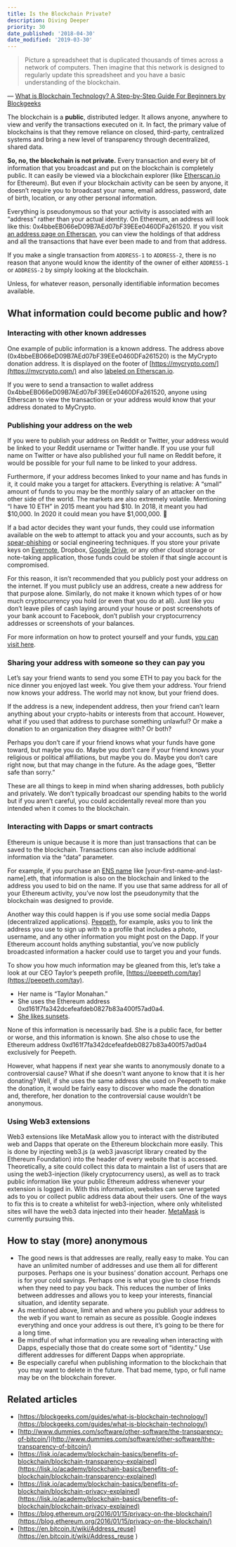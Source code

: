 ```yaml
---
title: Is the Blockchain Private?
description: Diving Deeper
priority: 30
date_published: '2018-04-30'
date_modified: '2019-03-30'
---
```


> Picture a spreadsheet that is duplicated thousands of times across a network of computers. Then imagine that this network is designed to regularly update this spreadsheet and you have a basic understanding of the blockchain.

— [What is Blockchain Technology? A Step-by-Step Guide For Beginners by Blockgeeks](https://blockgeeks.com/guides/what-is-blockchain-technology/)

The blockchain is a **public**, distributed ledger. It allows anyone, anywhere to view and verify the transactions executed on it. In fact, the primary value of blockchains is that they remove reliance on closed, third-party, centralized systems and bring a new level of transparency through decentralized, shared data.

**So, no, the blockchain is not private.** Every transaction and every bit of information that you broadcast and put on the blockchain is completely public. It can easily be viewed via a blockchain explorer (like [Etherscan.io](https://etherscan.io/) for Ethereum). But even if your blockchain activity can be seen by anyone, it doesn’t require you to broadcast your name, email address, password, date of birth, location, or any other personal information.

Everything is pseudonymous so that your activity is associated with an “address” rather than your actual identity. On Ethereum, an address will look like this: 0x4bbeEB066eD09B7AEd07bF39EEe0460DFa261520. If you visit [an address page on Etherscan](https://etherscan.io/address/0x4bbeEB066eD09B7AEd07bF39EEe0460DFa261520), you can view the holdings of that address and all the transactions that have ever been made to and from that address.

If you make a single transaction from `ADDRESS-1` to `ADDRESS-2`, there is no reason that anyone would know the identity of the owner of either `ADDRESS-1` or `ADDRESS-2` by simply looking at the blockchain.

Unless, for whatever reason, personally identifiable information becomes available.

## What information could become public and how?

### Interacting with other known addresses

One example of public information is a known address. The address above (0x4bbeEB066eD09B7AEd07bF39EEe0460DFa261520) is the MyCrypto donation address. It is displayed on the footer of [https://mycrypto.com/](https://mycrypto.com/) and also [labeled on Etherscan.io](https://etherscan.io/address/0x4bbeEB066eD09B7AEd07bF39EEe0460DFa261520).

If you were to send a transaction to wallet address 0x4bbeEB066eD09B7AEd07bF39EEe0460DFa261520, anyone using Etherscan to view the transaction or your address would know that your address donated to MyCrypto.

### Publishing your address on the web

If you were to publish your address on Reddit or Twitter, your address would be linked to your Reddit username or Twitter handle. If you use your full name on Twitter or have also published your full name on Reddit before, it would be possible for your full name to be linked to your address.

Furthermore, if your address becomes linked to your name and has funds in it, it could make you a target for attackers. Everything is relative: A “small” amount of funds to you may be the monthly salary of an attacker on the other side of the world. The markets are also extremely volatile. Mentioning “I have 10 ETH” in 2015 meant you had $10. In 2018, it meant you had $10,000. In 2020 it could mean you have $1,000,000. 🚀

If a bad actor decides they want your funds, they could use information available on the web to attempt to attack you and your accounts, such as by [spear-phishing](https://archives.fbi.gov/archives/news/stories/2009/april/spearphishing_040109) or social engineering techniques. If you store your private keys on [Evernote](https://gizmodo.com/2-million-allegedly-stolen-from-cryptocurrency-vlogger-1825290362), Dropbox, [Google Drive](https://medium.com/blockchannel/someone-just-stole-9-000-of-crypto-from-me-dc04e89c289d), or any other cloud storage or note-taking application, those funds could be stolen if that single account is compromised.

For this reason, it isn’t recommended that you publicly post your address on the internet. If you must publicly use an address, create a new address for that purpose alone. Similarly, do not make it known which types of or how much cryptocurrency you hold (or even that you do at all). Just like you don’t leave piles of cash laying around your house or post screenshots of your bank account to Facebook, don’t publish your cryptocurrency addresses or screenshots of your balances.

For more information on how to protect yourself and your funds, [you can visit here](/staying-safe).

### Sharing your address with someone so they can pay you

Let’s say your friend wants to send you some ETH to pay you back for the nice dinner you enjoyed last week. You give them your address. Your friend now knows your address. The world may not know, but your friend does.

If the address is a new, independent address, then your friend can’t learn anything about your crypto-habits or interests from that account. However, what if you used that address to purchase something unlawful? Or make a donation to an organization they disagree with? Or both?

Perhaps you don’t care if your friend knows what your funds have gone toward, but maybe you do. Maybe you don’t care if your friend knows your religious or political affiliations, but maybe you do. Maybe you don’t care right now, but that may change in the future. As the adage goes, “Better safe than sorry.”

These are all things to keep in mind when sharing addresses, both publicly and privately. We don’t typically broadcast our spending habits to the world but if you aren’t careful, you could accidentally reveal more than you intended when it comes to the blockchain.

### Interacting with Dapps or smart contracts

Ethereum is unique because it is more than just transactions that can be saved to the blockchain. Transactions can also include additional information via the “data” parameter.

For example, if you purchase an [ENS name](https://ens.domains/) like [your-first-name-and-last-name].eth, that information is also on the blockchain and linked to the address you used to bid on the name. If you use that same address for all of your Ethereum activity, you’ve now lost the pseudonymity that the blockchain was designed to provide.

Another way this could happen is if you use some social media Dapps (decentralized applications). [Peepeth](https://peepeth.com/), for example, asks you to link the address you use to sign up with to a profile that includes a photo, username, and any other information you might post on the Dapp. If your Ethereum account holds anything substantial, you’ve now publicly broadcasted information a hacker could use to target you and your funds.

To show you how much information may be gleaned from this, let’s take a look at our CEO Taylor’s peepeth profile, [https://peepeth.com/tay](https://peepeth.com/tay).
* Her name is “Taylor Monahan.”
* She uses the Ethereum address 0xd161f7fa342dcefeafdeb0827b83a400f57ad0a4.
* [She likes sunsets](https://peepeth.com/tay/peeps/QmXDxs7XpizujWz5ka2MATNVJ1JD27sH1TqARhpsUsxJ1a).

None of this information is necessarily bad. She is a public face, for better or worse, and this information is known. She also chose to use the Ethereum address 0xd161f7fa342dcefeafdeb0827b83a400f57ad0a4 exclusively for Peepeth.

However, what happens if next year she wants to anonymously donate to a controversial cause? What if she doesn't want anyone to know that it is her donating? Well, if she uses the same address she used on Peepeth to make the donation, it would be fairly easy to discover who made the donation and, therefore, her donation to the controversial cause wouldn’t be anonymous.

### Using Web3 extensions

Web3 extensions like MetaMask allow you to interact with the distributed web and Dapps that operate on the Ethereum blockchain more easily. This is done by injecting web3.js (a web3 javascript library created by the Ethereum Foundation) into the header of every website that is accessed. Theoretically, a site could collect this data to maintain a list of users that are using the web3-injection (likely cryptocurrency users), as well as to track public information like your public Ethereum address whenever your extension is logged in. With this information, websites can serve targeted ads to you or collect public address data about their users. One of the ways to fix this is to create a whitelist for web3-injection, where only whitelisted sites will have the web3 data injected into their header. [MetaMask](https://metamask.io/) is currently pursuing this.

## How to stay (more) anonymous

* The good news is that addresses are really, really easy to make. You can have an unlimited number of addresses and use them all for different purposes. Perhaps one is your business’ donation account. Perhaps one is for your cold savings. Perhaps one is what you give to close friends when they need to pay you back. This reduces the number of links between addresses and allows you to keep your interests, financial situation, and identity separate.
* As mentioned above, limit when and where you publish your address to the web if you want to remain as secure as possible. Google indexes everything and once your address is out there, it’s going to be there for a long time.
* Be mindful of what information you are revealing when interacting with Dapps, especially those that do create some sort of “identity.” Use different addresses for different Dapps when appropriate.
* Be especially careful when publishing information to the blockchain that you may want to delete in the future. That bad meme, typo, or full name may be on the blockchain forever.

## Related articles

* [https://blockgeeks.com/guides/what-is-blockchain-technology/](https://blockgeeks.com/guides/what-is-blockchain-technology/)
* [http://www.dummies.com/software/other-software/the-transparency-of-bitcoin/](http://www.dummies.com/software/other-software/the-transparency-of-bitcoin/)
* [https://lisk.io/academy/blockchain-basics/benefits-of-blockchain/blockchain-transparency-explained](https://lisk.io/academy/blockchain-basics/benefits-of-blockchain/blockchain-transparency-explained)
* [https://lisk.io/academy/blockchain-basics/benefits-of-blockchain/blockchain-privacy-explained](https://lisk.io/academy/blockchain-basics/benefits-of-blockchain/blockchain-privacy-explained)
* [https://blog.ethereum.org/2016/01/15/privacy-on-the-blockchain/](https://blog.ethereum.org/2016/01/15/privacy-on-the-blockchain/)
* [https://en.bitcoin.it/wiki/Address_reuse](https://en.bitcoin.it/wiki/Address_reuse )
